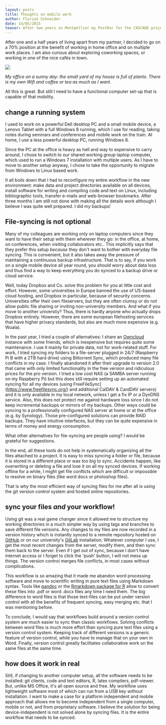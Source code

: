 ```yaml
---
layout: posts
title: Thoughts on mobile work
author: Florian Schneider
date: 14/05/2015
teaser: After two years in Montpellier my PostDoc for the CASCADE project draws to an end. Three months left to finish pending tasks, write publications and attend a meeting on Crete. Luckily, I was able to extend my contract until August with the unique opportunity to explore a new working concept: part-time, mobile and home-office work.
---
```


After one and a half years of living apart from my partner, I decided to go on a 70% position at the benefit of working in home office and on multiple work places. I am also curious about exploring coworking spaces, or working in one of the nice cafés in town.

![](../_assets/homeoffice.jpg)

*My office on a sunny day: the small yard of my house is full of plants. There is my own Wifi and coffee or tea as much as I want.*

All this is great. But still I need to have a functional computer set-up that is capable of that mobility.

## change a running system

I used to work on a powerful Dell desktop PC and a small mobile device, a Lenovo Tablet with a full Windows 8 running, which I use for reading, taking notes during seminars and conferences and mobile work on the train. At home, I use a less powerful desktop PC, running Windows 8.

Since the PC at the office is heavy as hell and way to expensive to carry around, I chose to switch to our shared working group laptop computer, which used to run a Windows 7 installation with multiple users. As I have to move to another setup anyway, I chose to take the opportunity to migrate from Windows to Linux based work.

It all boils down that I had to reconfigure my entire workflow in the new environment: make data and project directories available on all devices, install software for writing and compiling code and text on Linux, including bibliographic tools, transfer e-mails and web-browser bookmarks. After three months I am still not done with making all the details work although I believe I was quite well prepared. I did my backups!

## File-syncing is not optional

Many of my colleagues are working only on laptop computers since they want to have their setup with them wherever they go: in the office, at home, on conferences, when visiting collaborators etc.. This implicitly says that they prefer this setup *because* they don't want to bother with everyday file syncing. This is convenient, but it also takes away the pressure of maintaining a continuous backup infrastructure. That is to say, if you work on a single mobile device all year round, you *should* worry about data loss and thus find a way to keep everything you do synced to a backup drive or cloud service.

Well, today Dropbox and Co. solve this problem for you at little cost and effort. However, some universities in Europe banned the use of US-based cloud hosting, and Dropbox in particular, because of security concerns. Universities offer their own fileservers, but they are often clumsy or do not allow public file sharing or inviting non-university members. And what if you move to another universtiy? Thus, there is hardly anyone who actually drops Dropbox entirely. However, there are some european filehosting services that have higher privacy standards, but also are much more expensive (e.g. Wuala).

In the past year, I tried a couple of alternatives: I share an [Owncloud](https://owncloud.org) instance with some friends, which is  inexpensive but requires quite some maintenance. I use it mainly for private data, not for work-related stuff. For work, I tried syncing my folders to a file-server plugged in 24/7 (Raspberry Pi B with a 2TB hard drive) using Bittorrent Sync, which produced many file conflicts in my case. I finally abandoned it after their upgrade to version 2.0 that came with only limited functionality in the free version and ridiculous prices for the pro version. I tried a low cost NAS (a SAMBA server running on my Raspberry Pi) but this does still require setting up an automated syncing for all my devices (using FreeFileSync](https://www.freefilesync.org/) and additional CalDAV & CardDAV servers) and it is only available in my local network, unless I get a fix IP or a DynDNS service. Also, this does not protect me against hardware loss since I do not keep incremental backups or mirrors of my backups. Other ways could be syncing to a professionally configured NAS server at home or at the office (e.g. by Synology). Those pre-configured solutions can provide RAID backups. They have intuitive interfaces, but they can be quite expensive in terms of money and energy consumption.

What other alternatives for file-syncing are people using? I would be grateful for suggestions.

In the end, all these tools do not help in systematically organizing all the files attached to a project. It is easy to miss syncing a folder or file, because it is stored in a different place or was too big to sync. Accidents happen, like overwriting  or deleting a file and lose it on all my synced devices. If working offline for a while, I might get file conflicts which are difficult or impossible to resolve on binary files (like word docs or photoshop files).

That is why the most efficient way of syncing files for me after all is using the git version control system and hosted online repositories.

## sync your files *and* your workflow!

Using git was a real game changer since it allowed me to structure my working directories in a much simpler way  by using tags and branches to save different file versions. Any changes to my files are now recorded in a version history which is instantly synced to a remote repository hosted on [GitHub](https://github.com/fdschneider) or on our university's [GitLab](https://about.gitlab.com/) installation. Whatever computer I use, I get the most recent changes from the server, modify them, and then sync them back to the server.
Even if I get out of sync, because I don't have internet access or I forget to click the 'push' button, I will not mess up things. The version control merges file conflicts, in most cases without complications.

This workflow is so amazing that it made me abandon word processing software and move to scientific writing in pure text files using Markdown syntax. Tools like [pandoc](http://pandoc.org/) or the [Rmarkdown package for R](http://rmarkdown.rstudio.com/) allow to convert these files into .pdf or word .docx files any time I need them. The big difference to word files is that those text-files can be put under version control with all the benefits of frequent syncing, easy merging etc. that I was mentioning before.

To conclude, I would say that workflows build around a version control system are much easier to sync than classic workflows. Solving conflicts between word files is much more effort than syncing pure text files using a version control system. Keeping track of different versions is a generic feature of version control, while you have to manage that on your own in Word. Finally, version control greatly facilitates collaborative work on the same files at the same time.

## how does it work in real

Still, if changing to another computer setup, all the software needs to be installed: git clients, code and text editors, R, latex compilers, pdf-viewer. But, unlike MS Office, it's all open source and free. My workflow uses lightweight software most of which can run from a USB key without installation.
I want to make a case for a platform independent and mobile approach that allows me to become independent from a single computer, mobile or not, and from proprietary software. I believe the solution for being device-independent is not solved alone by syncing files. It is the entire workflow that needs to be synced.
